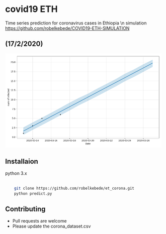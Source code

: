 # covid19 ETH
Time series prediction for coronavirus cases in Ethiopia
\n
simulation https://github.com/robelkebede/COVID19-ETH-SIMULATION


## (17/2/2020)

![alt text](./covid-19.png)

## Installaion

python 3.x

```bash
	
    git clone https://github.com/robelkebede/et_corona.git
    python predict.py

```


## Contributing

* Pull requests are welcome 
* Please update the corona_dataset.csv
